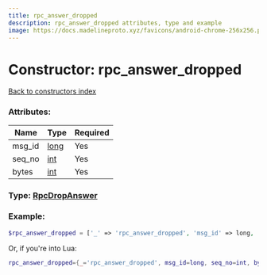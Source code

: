 ```yaml
---
title: rpc_answer_dropped
description: rpc_answer_dropped attributes, type and example
image: https://docs.madelineproto.xyz/favicons/android-chrome-256x256.png
---
```

# Constructor: rpc\_answer\_dropped  
[Back to constructors index](index.md)



### Attributes:

| Name     |    Type       | Required |
|----------|---------------|----------|
|msg\_id|[long](../types/long.md) | Yes|
|seq\_no|[int](../types/int.md) | Yes|
|bytes|[int](../types/int.md) | Yes|



### Type: [RpcDropAnswer](../types/RpcDropAnswer.md)


### Example:

```php
$rpc_answer_dropped = ['_' => 'rpc_answer_dropped', 'msg_id' => long, 'seq_no' => int, 'bytes' => int];
```  


Or, if you're into Lua:

```lua
rpc_answer_dropped={_='rpc_answer_dropped', msg_id=long, seq_no=int, bytes=int}

```


